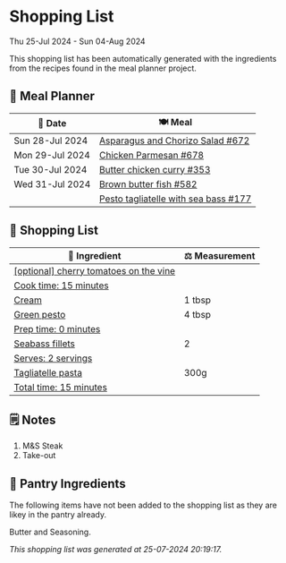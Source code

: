 # Shopping List

Thu 25-Jul 2024 - Sun 04-Aug 2024

This shopping list has been automatically generated with the ingredients from the recipes found in the meal planner project.

## 📅 Meal Planner

|📅 Date| 🍽️ Meal|
|----|----|
|Sun 28-Jul 2024|[Asparagus and Chorizo Salad #672](https://github.com/jcallaghan/The-Cookbook/issues/672)|
|Mon 29-Jul 2024|[Chicken Parmesan #678](https://github.com/jcallaghan/The-Cookbook/issues/678)|
|Tue 30-Jul 2024|[Butter chicken curry #353](https://github.com/jcallaghan/The-Cookbook/issues/353)|
|Wed 31-Jul 2024|[Brown butter fish #582](https://github.com/jcallaghan/The-Cookbook/issues/582)|
||[Pesto tagliatelle with sea bass #177](https://github.com/jcallaghan/The-Cookbook/issues/177)|

## 🛒 Shopping List

| 🍌 Ingredient| ⚖️ Measurement|
|----------|-----------|
|[[optional] cherry tomatoes on the vine](https://www.sainsburys.co.uk/gol-ui/SearchResults/[optional]%20cherry%20tomatoes%20on%20the%20vine)||
|[Cook time:  15 minutes](https://www.sainsburys.co.uk/gol-ui/SearchResults/Cook%20time:%20%2015%20minutes)||
|[Cream](https://www.sainsburys.co.uk/gol-ui/SearchResults/Cream)|1 tbsp|
|[Green pesto](https://www.sainsburys.co.uk/gol-ui/SearchResults/Green%20pesto)|4 tbsp|
|[Prep time: 0 minutes](https://www.sainsburys.co.uk/gol-ui/SearchResults/Prep%20time:%200%20minutes)||
|[Seabass fillets](https://www.sainsburys.co.uk/gol-ui/SearchResults/Seabass%20fillets)|2|
|[Serves: 2 servings](https://www.sainsburys.co.uk/gol-ui/SearchResults/Serves:%202%20servings)||
|[Tagliatelle pasta](https://www.sainsburys.co.uk/gol-ui/SearchResults/Tagliatelle%20pasta)|300g|
|[Total time: 15 minutes](https://www.sainsburys.co.uk/gol-ui/SearchResults/Total%20time:%2015%20minutes)||

## 🗒️ Notes

1. M&S Steak
1. Take-out

## 🏪 Pantry Ingredients

The following items have not been added to the shopping list as they are likey in the pantry already.

Butter and Seasoning.


_This shopping list was generated at 25-07-2024 20:19:17._